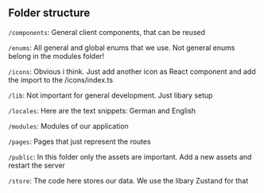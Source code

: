 ## Folder structure
`/components`: General client components, that can be reused

`/enums`: All general and global enums that we use. Not general enums belong in the modules folder!

`/icons`: Obvious i think. Just add another icon as React component and add the import to the /icons/index.ts

`/lib`: Not important for general development. Just libary setup

`/locales`: Here are the text snippets: German and English

`/modules`: Modules of our application

`/pages`: Pages that just represent the routes

`/public`: In this folder only the assets are important. Add a new assets and restart the server

`/store`: The code here stores our data. We use the libary Zustand for that